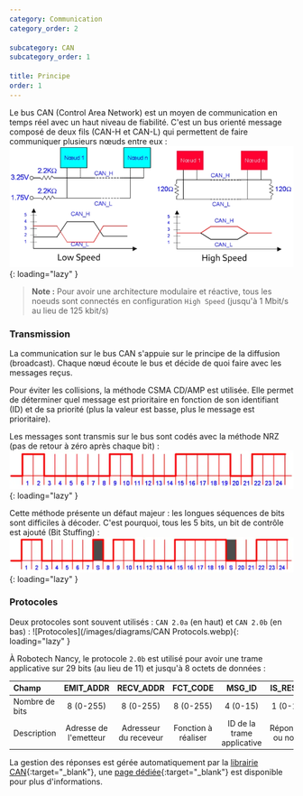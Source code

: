 ```yaml
---
category: Communication
category_order: 2

subcategory: CAN
subcategory_order: 1

title: Principe
order: 1
---
```


Le bus CAN (Control Area Network) est un moyen de communication en temps réel avec un haut niveau de fiabilité.
C'est un bus orienté message composé de deux fils (CAN-H et CAN-L) qui permettent de faire communiquer plusieurs nœuds entre eux :
![CAN](/images/diagrams/CAN.webp){: loading="lazy" }

> **Note :** Pour avoir une architecture modulaire et réactive, tous les noeuds sont connectés en configuration `High Speed`
(jusqu'à 1 Mbit/s au lieu de 125 kbit/s)

### Transmission

La communication sur le bus CAN s'appuie sur le principe de la diffusion (broadcast).
Chaque nœud écoute le bus et décide de quoi faire avec les messages reçus.

Pour éviter les collisions, la méthode CSMA CD/AMP est utilisée.
Elle permet de déterminer quel message est prioritaire en fonction de son identifiant (ID) et de sa priorité (plus la valeur est basse, plus le message est prioritaire).

Les messages sont transmis sur le bus sont codés avec la méthode NRZ (pas de retour à zéro après chaque bit) :
![NRZ](/images/diagrams/NRZ.webp){: loading="lazy" }

Cette méthode présente un défaut majeur : les longues séquences de bits sont difficiles à décoder.
C'est pourquoi, tous les 5 bits, un bit de contrôle est ajouté (Bit Stuffing) :
![NRZS](/images/diagrams/NRZS.webp){: loading="lazy" }

### Protocoles

Deux protocoles sont souvent utilisés : `CAN 2.0a` (en haut) et `CAN 2.0b` (en bas) :
![Protocoles](/images/diagrams/CAN Protocols.webp){: loading="lazy" }

À Robotech Nancy, le protocole `2.0b` est utilisé pour avoir une trame applicative sur 29 bits (au lieu de 11) et jusqu'à 8 octets de données :

| Champ          |       EMIT_ADDR       |       RECV_ADDR       |      FCT_CODE       |           MSG_ID           |    IS_RESP     |
| :------------- | :-------------------: | :-------------------: | :-----------------: | :------------------------: | :------------: |
| Nombre de bits |       8 (0-255)       |       8 (0-255)       |      8 (0-255)      |          4 (0-15)          |    1 (0-1)     |
| Description    | Adresse de l'emetteur | Adresseur du receveur | Fonction à réaliser | ID de la trame applicative | Réponse ou non |

La gestion des réponses est gérée automatiquement par la [librairie CAN](https://github.com/RobotechNancy/Communication/tree/master/CAN/Raspberry){:target="_blank"},
une [page dédiée](../raspberry#utilisation-de-la-librairie){:target="_blank"} est disponible pour plus d'informations.